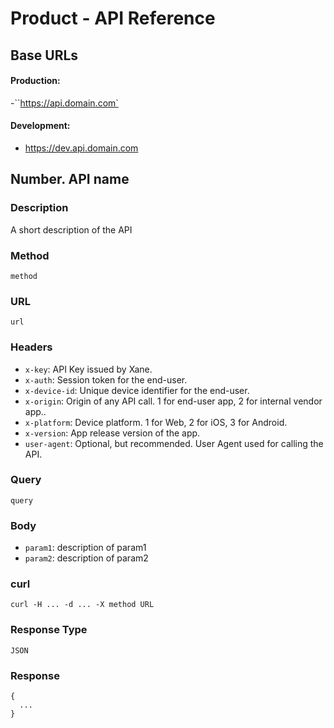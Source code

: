 # Product - API Reference
[//]: # "Use dillinger.io for pdf export"

## Base URLs
#### Production:
-``https://api.domain.com`
#### Development:
- https://dev.api.domain.com

## Number. API name
### Description
  A short description of the API
### Method
  `method`
### URL
  `url`
### Headers
- `x-key`: API Key issued by Xane.
- `x-auth`: Session token for the end-user.
- `x-device-id`: Unique device identifier for the end-user.
- `x-origin`: Origin of any API call. 1 for end-user app, 2 for internal vendor app..
- `x-platform`: Device platform. 1 for Web, 2 for iOS, 3 for Android.
- `x-version`: App release version of the app.
- `user-agent`: Optional, but recommended. User Agent used for calling the API.
### Query
  `query`
### Body
- `param1`: description of param1
- `param2`: description of param2
### curl
```
curl -H ... -d ... -X method URL
```
### Response Type
`JSON`
### Response
```
{
  ...
}
```
